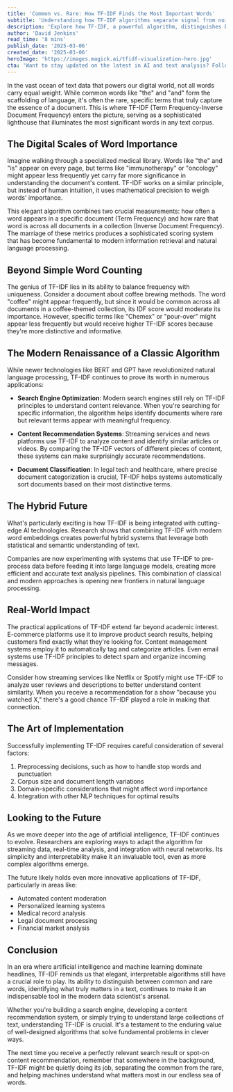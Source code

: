 ```yaml
---
title: 'Common vs. Rare: How TF-IDF Finds the Most Important Words'
subtitle: 'Understanding how TF-IDF algorithms separate signal from noise in text analysis'
description: 'Explore how TF-IDF, a powerful algorithm, distinguishes between common and rare words to find what truly matters in text data. Learn how this classic technique continues to power modern search engines, recommendation systems, and AI applications while maintaining its relevance in the age of machine learning.'
author: 'David Jenkins'
read_time: '8 mins'
publish_date: '2025-03-06'
created_date: '2025-03-06'
heroImage: 'https://images.magick.ai/tfidf-visualization-hero.jpg'
cta: 'Want to stay updated on the latest in AI and text analysis? Follow us on LinkedIn for more insights into how algorithms like TF-IDF are shaping the future of information processing.'
---
```


In the vast ocean of text data that powers our digital world, not all words carry equal weight. While common words like "the" and "and" form the scaffolding of language, it's often the rare, specific terms that truly capture the essence of a document. This is where TF-IDF (Term Frequency-Inverse Document Frequency) enters the picture, serving as a sophisticated lighthouse that illuminates the most significant words in any text corpus.

## The Digital Scales of Word Importance

Imagine walking through a specialized medical library. Words like "the" and "is" appear on every page, but terms like "immunotherapy" or "oncology" might appear less frequently yet carry far more significance in understanding the document's content. TF-IDF works on a similar principle, but instead of human intuition, it uses mathematical precision to weigh words' importance.

This elegant algorithm combines two crucial measurements: how often a word appears in a specific document (Term Frequency) and how rare that word is across all documents in a collection (Inverse Document Frequency). The marriage of these metrics produces a sophisticated scoring system that has become fundamental to modern information retrieval and natural language processing.

## Beyond Simple Word Counting

The genius of TF-IDF lies in its ability to balance frequency with uniqueness. Consider a document about coffee brewing methods. The word "coffee" might appear frequently, but since it would be common across all documents in a coffee-themed collection, its IDF score would moderate its importance. However, specific terms like "Chemex" or "pour-over" might appear less frequently but would receive higher TF-IDF scores because they're more distinctive and informative.

## The Modern Renaissance of a Classic Algorithm

While newer technologies like BERT and GPT have revolutionized natural language processing, TF-IDF continues to prove its worth in numerous applications:

- **Search Engine Optimization**: Modern search engines still rely on TF-IDF principles to understand content relevance. When you're searching for specific information, the algorithm helps identify documents where rare but relevant terms appear with meaningful frequency.

- **Content Recommendation Systems**: Streaming services and news platforms use TF-IDF to analyze content and identify similar articles or videos. By comparing the TF-IDF vectors of different pieces of content, these systems can make surprisingly accurate recommendations.

- **Document Classification**: In legal tech and healthcare, where precise document categorization is crucial, TF-IDF helps systems automatically sort documents based on their most distinctive terms.

## The Hybrid Future

What's particularly exciting is how TF-IDF is being integrated with cutting-edge AI technologies. Research shows that combining TF-IDF with modern word embeddings creates powerful hybrid systems that leverage both statistical and semantic understanding of text.

Companies are now experimenting with systems that use TF-IDF to pre-process data before feeding it into large language models, creating more efficient and accurate text analysis pipelines. This combination of classical and modern approaches is opening new frontiers in natural language processing.

## Real-World Impact

The practical applications of TF-IDF extend far beyond academic interest. E-commerce platforms use it to improve product search results, helping customers find exactly what they're looking for. Content management systems employ it to automatically tag and categorize articles. Even email systems use TF-IDF principles to detect spam and organize incoming messages.

Consider how streaming services like Netflix or Spotify might use TF-IDF to analyze user reviews and descriptions to better understand content similarity. When you receive a recommendation for a show "because you watched X," there's a good chance TF-IDF played a role in making that connection.

## The Art of Implementation

Successfully implementing TF-IDF requires careful consideration of several factors:

1. Preprocessing decisions, such as how to handle stop words and punctuation
2. Corpus size and document length variations
3. Domain-specific considerations that might affect word importance
4. Integration with other NLP techniques for optimal results

## Looking to the Future

As we move deeper into the age of artificial intelligence, TF-IDF continues to evolve. Researchers are exploring ways to adapt the algorithm for streaming data, real-time analysis, and integration with neural networks. Its simplicity and interpretability make it an invaluable tool, even as more complex algorithms emerge.

The future likely holds even more innovative applications of TF-IDF, particularly in areas like:
- Automated content moderation
- Personalized learning systems
- Medical record analysis
- Legal document processing
- Financial market analysis

## Conclusion

In an era where artificial intelligence and machine learning dominate headlines, TF-IDF reminds us that elegant, interpretable algorithms still have a crucial role to play. Its ability to distinguish between common and rare words, identifying what truly matters in a text, continues to make it an indispensable tool in the modern data scientist's arsenal.

Whether you're building a search engine, developing a content recommendation system, or simply trying to understand large collections of text, understanding TF-IDF is crucial. It's a testament to the enduring value of well-designed algorithms that solve fundamental problems in clever ways.

The next time you receive a perfectly relevant search result or spot-on content recommendation, remember that somewhere in the background, TF-IDF might be quietly doing its job, separating the common from the rare, and helping machines understand what matters most in our endless sea of words.